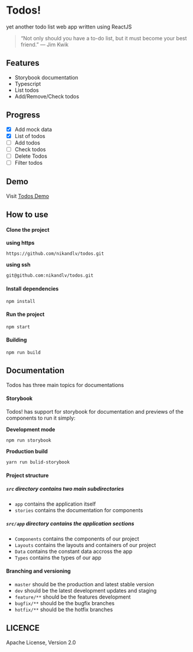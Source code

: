 # Todos!

yet another todo list web app written using ReactJS

> “Not only should you have a to-do list, but it must become your best friend.” — Jim Kwik

## Features

-   Storybook documentation
-   Typescript
-   List todos
-   Add/Remove/Check todos

## Progress

-   [x] Add mock data
-   [x] List of todos
-   [ ] Add todos
-   [ ] Check todos
-   [ ] Delete Todos
-   [ ] Filter todos

## Demo

Visit [Todos Demo](http://nikandlv.github.io/todos)

## How to use

#### Clone the project

**using https**

`https://github.com/nikandlv/todos.git`

**using ssh**

`git@github.com:nikandlv/todos.git`

#### Install dependencies

`npm install`

#### Run the project

`npm start`

#### Building

`npm run build`

## Documentation

Todos has three main topics for documentations

#### Storybook

Todos! has support for storybook for documentation and previews of the components to run it simply:

**Development mode**

`npm run storybook`

**Production build**

`yarn run bulid-storybook`

#### Project structure

##### `src` directory contains two main subdirectories

-   `app` contains the application itself
-   `stories` contains the documentation for components

##### `src/app` directory contains the application sections

-   `Components` contains the components of our project
-   `Layouts` contains the layouts and containers of our project
-   `Data` contains the constant data accross the app
-   `Types` contains the types of our app

#### Branching and versioning

-   `master` should be the production and latest stable version
-   `dev` should be the latest development updates and staging
-   `feature/**` should be the features development
-   `bugfix/**` should be the bugfix branches
-   `hotfix/**` should be the hotfix branches

## LICENCE

Apache License, Version 2.0
